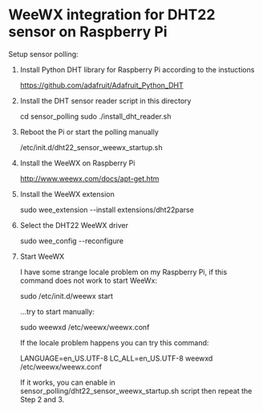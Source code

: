 # WeeWX integration for DHT22 sensor on Raspberry Pi

Setup sensor polling:

1. Install Python DHT library for Raspberry Pi according to the instuctions

   https://github.com/adafruit/Adafruit_Python_DHT

2. Install the DHT sensor reader script in this directory

   cd sensor_polling
   sudo ./install_dht_reader.sh

3. Reboot the Pi or start the polling manually

   /etc/init.d/dht22_sensor_weewx_startup.sh

4. Install the WeeWX on Raspberry Pi

   http://www.weewx.com/docs/apt-get.htm

5. Install the WeeWX extension

   sudo wee_extension --install extensions/dht22parse

6. Select the DHT22 WeeWX driver

   sudo wee_config --reconfigure

7. Start WeeWX

   I have some strange locale problem on my Raspberry Pi, if this command does not work to start WeeWx:

   sudo /etc/init.d/weewx start

   ...try to start manually:

   sudo weewxd /etc/weewx/weewx.conf

   If the locale problem happens you can try this command:

   LANGUAGE=en_US.UTF-8 LC_ALL=en_US.UTF-8 weewxd /etc/weewx/weewx.conf

   If it works, you can enable in sensor_polling/dht22_sensor_weewx_startup.sh script then repeat the Step 2 and 3.
